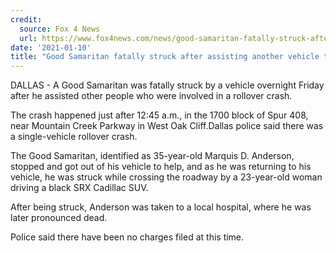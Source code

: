 ```yaml
---
credit:
  source: Fox 4 News
  url: https://www.fox4news.com/news/good-samaritan-fatally-struck-after-assisting-another-vehicle-that-had-crashed-in-dallas
date: '2021-01-10'
title: "Good Samaritan fatally struck after assisting another vehicle that had crashed in Dallas"
---
```

DALLAS - A Good Samaritan was fatally struck by a vehicle overnight Friday after he assisted other people who were involved in a rollover crash.

The crash happened just after 12:45 a.m., in the 1700 block of Spur 408, near Mountain Creek Parkway in West Oak Cliff.Dallas police said there was a single-vehicle rollover crash.

The Good Samaritan, identified as 35-year-old Marquis D. Anderson, stopped and got out of his vehicle to help, and as he was returning to his vehicle, he was struck while crossing the roadway by a 23-year-old woman driving a black SRX Cadillac SUV.

After being struck, Anderson was taken to a local hospital, where he was later pronounced dead.

Police said there have been no charges filed at this time.
